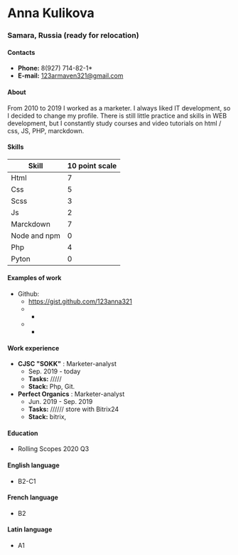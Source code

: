 # Anna Kulikova
  
### Samara, Russia (ready for relocation)
  
#### Contacts
* **Phone:** 8(927) 714-82-1*  
* **E-mail:** 123armaven321@gmail.com  
  
#### About  
From 2010 to 2019 I worked as a marketer.
I always liked IT development, so I decided to change my profile.
There is still little practice and skills in WEB development, but I constantly study courses and video tutorials on html / css, JS, PHP, marckdown.

#### Skills  

Skill  | 10 point scale
------------- | -------------
Html  | 7
Css  | 5
Scss  | 3
Js  | 2
Marckdown  | 7
Node and npm  | 0
Php  | 4
Pyton  | 0

#### Examples of work  
* Github:  
    * https://gist.github.com/123anna321
    * -
    * -


#### Work experience  
* **CJSC "SOKK"**  : Marketer-analyst
    * Sep. 2019 - today
    * **Tasks:** /////
    * **Stack:** Php, Git.
* **Perfect Organics**  : Marketer-analyst
    * Jun. 2019 - Sep. 2019
    * **Tasks:** ////// store with Bitrix24
    * **Stack:** bitrix, 


#### Education  
  * Rolling Scopes 2020 Q3  

#### English language  
  * B2-C1 
  #### French language 
  * B2
  #### Latin language 
  * A1
  